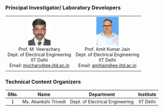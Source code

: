 ### Principal Investigator/ Laboratory Developers
 |  |  |
 | :---: | :---: | 
 |<img src="images/profimg1.png" alt="Prof. M. Veerachary" width="70" height="90"><br>Prof. M. Veerachary <br>Dept. of Electrical Engineering<br> IIT Delhi<br>Email: mvchary@ee.iitd.ac.in  | <img src="images/profimg2.png" alt="Prof. M. Veerachary" width="70" height="90"><br>Prof. Amit Kumar Jain <br>Dept. of Electrical Engineering<br> IIT Delhi<br>Email: amitjain@ee.iitd.ac.in |
 |  | 


### Technical Content Organizers

| SNo. | Name | Department | Institute |
| :---: | :---: | :---: | :---: | 
| 1 | Ms. Akankshi Trivedi | Dept. of Electrical Engineering | IIT Delhi |  

